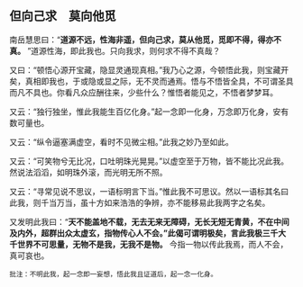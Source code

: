 ## 但向己求　莫向他觅

南岳慧思曰：“__道源不远，性海非遥，但向己求，莫从他觅，觅即不得，得亦不真。__ ”道源性海，即此我也。只向我求，则何求不得不真哉？

又曰：“顿悟心源开宝藏，隐显灵通现真相。”我乃心之源，今顿悟此我，则宝藏开矣，真相即我也，于或隐或显之际，无不灵而通焉。悟与不悟皆全具，不可谓圣具而凡不具也。你看凡众应酬往来，少些什么？惟悟者能见之，不悟者梦梦耳。

又云：“独行独坐，惟此我能生百亿化身。”起一念即一化身，万念即万化身，安有数可量也。

又云：“纵令逼塞满虚空，看时不见微尘相。”此我之妙乃至如此。

又云：“可笑物兮无比况，口吐明珠光晃晃。”以虚空至于万物，皆不能比况此我。然说法滔滔，如明珠外滚，而光明无所不照。

又云：“寻常见说不思议，一语标明言下当。”惟此我不可思议。然以一语标其名曰此我，则千当万当，虽十方如来浩浩的争辨，亦不能移易此我两字之名矣。

又发明此我曰：“__天不能盖地不载，无去无来无障碍，无长无短无青黄，不在中间及内外，超群出众太虚玄，指物传心人不会。”此偈可谓明极矣，言此我极三千大千世界不可思量，无物不是我，无我不是物。__ 今指一物以传此我焉，而人不会，真可哀也。

```xu
批注：不明此我，起一念即一妄想，悟此我且证道后，起一念一化身。
```
